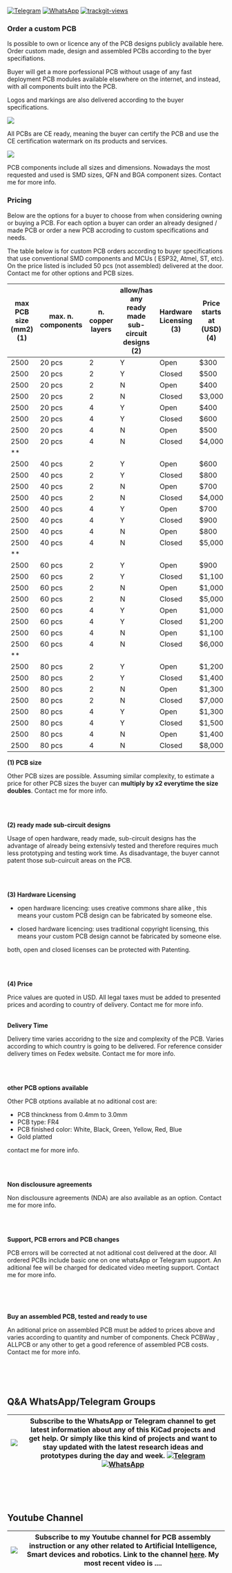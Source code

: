 [![Telegram](https://img.shields.io/badge/join-telegram-blue.svg?style=for-the-badge)](https://t.me/+W4rVVa0_VLEzYmI0)
 [![WhatsApp](https://img.shields.io/badge/join-whatsapp-green.svg?style=for-the-badge)](https://chat.whatsapp.com/FkNC7u83kuy2QRA5sqjBVg) 
<a href="https://trackgit.com">
<img src="https://us-central1-trackgit-analytics.cloudfunctions.net/token/ping/l6j3nh4iyum7zj4nngl6" alt="trackgit-views" />
</a>

### Order a custom PCB
Is possible to own or licence any of the PCB designs publicly available here. Order custom made, design and assembled PCBs according to the byer specifiations.

Buyer will get a more porfessional PCB without usage of any fast deployment PCB modules available elsewhere on the internet, and instead, with all components built into the PCB.  

Logos and markings are also delivered according to the buyer specifications.

![](https://github.com/aeonSolutions/PCB-Prototyping-Catalogue/blob/main/certified%20logos.png)

All PCBs are CE ready, meaning the buyer can certify the PCB and use the CE certification watermark on its products and services. 

![](https://github.com/aeonSolutions/PCB-Prototyping-Catalogue/blob/main/ownApcb.png)

PCB components include all sizes and dimensions. Nowadays the most requested and used is SMD sizes, QFN and BGA component sizes. Contact me for more info.

### Pricing
Below are the options for a buyer to choose from when considering owning or buying a PCB. For each option a buyer can order an already designed / made PCB or order a new PCB accroding to custom specifications and needs.

The table below is for custom PCB orders according to buyer specifications that use conventional SMD components and MCUs ( ESP32, Atmel, ST, etc). On the price listed is included 50 pcs (not assembled) delivered at the door. Contact me for other options and PCB sizes.

| max PCB size (mm2) (1) | max. n. components | n. copper layers | allow/has any ready made sub-circuit designs (2) | Hardware Licensing (3)| Price starts at (USD)(4) |
|--------------------|--------------------|------------------|--------------------------------------|--------------------|-------------|
|    2500            |    20 pcs          |  2               |             Y                        | Open               |     $300    |
|    2500            |    20 pcs          |  2               |             Y                        | Closed             |     $500    |
|    2500            |    20 pcs          |  2               |             N                        | Open               |     $400    |
|    2500            |    20 pcs          |  2               |             N                        | Closed             |   $3,000    |
|    2500            |    20 pcs          |  4               |             Y                        | Open               |     $400    |
|    2500            |    20 pcs          |  4               |             Y                        | Closed             |     $600    |
|    2500            |    20 pcs          |  4               |             N                        | Open               |     $500    |
|    2500            |    20 pcs          |  4               |             N                        | Closed             |   $4,000    |
|**                  |                    |                  |                                      |                    |             |
|    2500            |    40 pcs          |  2               |             Y                        | Open               |     $600    |
|    2500            |    40 pcs          |  2               |             Y                        | Closed             |     $800    |
|    2500            |    40 pcs          |  2               |             N                        | Open               |     $700    |
|    2500            |    40 pcs          |  2               |             N                        | Closed             |   $4,000    |
|    2500            |    40 pcs          |  4               |             Y                        | Open               |     $700    |
|    2500            |    40 pcs          |  4               |             Y                        | Closed             |     $900    |
|    2500            |    40 pcs          |  4               |             N                        | Open               |     $800    |
|    2500            |    40 pcs          |  4               |             N                        | Closed             |   $5,000    |
|**                  |                    |                  |                                      |                    |             |
|    2500            |    60 pcs          |  2               |             Y                        | Open               |     $900    |
|    2500            |    60 pcs          |  2               |             Y                        | Closed             |   $1,100    |
|    2500            |    60 pcs          |  2               |             N                        | Open               |   $1,000    |
|    2500            |    60 pcs          |  2               |             N                        | Closed             |   $5,000    |
|    2500            |    60 pcs          |  4               |             Y                        | Open               |   $1,000    |
|    2500            |    60 pcs          |  4               |             Y                        | Closed             |   $1,200    |
|    2500            |    60 pcs          |  4               |             N                        | Open               |   $1,100    |
|    2500            |    60 pcs          |  4               |             N                        | Closed             |   $6,000    |
|**                  |                    |                  |                                      |                    |             |
|    2500            |    80 pcs          |  2               |             Y                        | Open               |   $1,200    |
|    2500            |    80 pcs          |  2               |             Y                        | Closed             |   $1,400    |
|    2500            |    80 pcs          |  2               |             N                        | Open               |   $1,300    |
|    2500            |    80 pcs          |  2               |             N                        | Closed             |   $7,000    |
|    2500            |    80 pcs          |  4               |             Y                        | Open               |   $1,300    |
|    2500            |    80 pcs          |  4               |             Y                        | Closed             |   $1,500    |
|    2500            |    80 pcs          |  4               |             N                        | Open               |   $1,400    |
|    2500            |    80 pcs          |  4               |             N                        | Closed             |   $8,000    |

**(1) PCB size**

Other PCB sizes are possible. Assuming similar complexity, to estimate a price for other PCB sizes the buyer can **multiply by x2 everytime the size doubles**. Contact me for more info.

<br />
<br />

**(2) ready made sub-circuit designs**

Usage of open hardware, ready made, sub-circuit designs has the advantage of already being extensivly tested and therefore requires much less prototyping and testing work time. As disadvantage, the buyer cannot patent those sub-cuircuit areas on the PCB.   

<br />
<br />

**(3) Hardware Licensing**

- open hardware licencing: uses creative commons share alike , this means your custom PCB design can be fabricated by someone else.

- closed hardware licencing: uses traditional copyright licensing, this means your custom PCB design cannot be fabricated by someone else.

both, open and closed licenses can be protected with Patenting.  

<br />
<br />

**(4) Price**

Price values are quoted in USD. All legal taxes must be added to presented prices and acording to country of delivery. Contact me for more info.
<br />
<br />

**Delivery Time**

Delivery time varies accoridng to the size and complexity of the PCB. Varies according to which country is going to be delivered. For reference consider delivery times on Fedex website.  Contact me for more info.

<br />
<br />

**other PCB options available**

Other PCB otptions available at no aditional cost are:
- PCB thinckness from 0.4mm to 3.0mm
- PCB type: FR4
- PCB finished color: White, Black, Green, Yellow, Red, Blue
- Gold platted

contact me for more info.

<br />
<br />

**Non disclousure agreements**

Non disclousure agreements (NDA) are also available as an option. Contact me for more info.

<br />
<br />

**Support, PCB errors and PCB changes**

PCB errors will be corrected at not aditional cost delivered at the door. All ordered PCBs include basic one on one whatsApp or Telegram support. An aditional fee will be charged for dedicated video meeting support. Contact me for more info.

<br />
<br />
<br />

**Buy an assembled PCB, tested and ready to use**

An aditional price on assembled PCB must be added to prices above and varies according to quantity and number of components. Check PCBWay , ALLPCB or any other to get a good reference of assembled PCB costs. Contact me for more info.

<br />
<br />
<br />

## Q&A WhatsApp/Telegram Groups
| ![](https://github.com/aeonSolutions/PCB-Prototyping-Catalogue/blob/main/whatsAppTelegram.png) | Subscribe to the WhatsApp or Telegram channel to get latest information about any of this KiCad projects and get help. Or simply like this kind of projects and want to stay updated with the latest research ideas and prototypes during the day and week. [![Telegram](https://img.shields.io/badge/join-telegram-blue.svg?style=for-the-badge)](https://t.me/+W4rVVa0_VLEzYmI0) [![WhatsApp](https://img.shields.io/badge/join-whatsapp-green.svg?style=for-the-badge)](https://chat.whatsapp.com/FkNC7u83kuy2QRA5sqjBVg) |
|-------------|------|


<br />
<br />
<br />

## Youtube Channel
| ![](https://github.com/aeonSolutions/PCB-Prototyping-Catalogue/blob/main/youtube.png) | Subscribe to my Youtube channel for PCB assembly instruction or any other related to Artificial Intelligence, Smart devices and robotics. Link to the channel [here](https://www.youtube.com/channel/UCAewCBpMRPGCyFc1ET5CHJw). My most recent video is .... |
|-------------|------|
